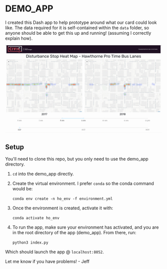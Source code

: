 # DEMO_APP
I created this Dash app to help prototype around what our card could look like. The data required for it is self-contained within the `data` folder, so anyone should be able to get this up and running! (assuming I correctly explain how).

![Example Hawthorne Comparison](./assets/hawthorne_8-9_vs_9-10.gif)

## Setup
You'll need to clone this repo, but you only need to use the demo_app directory.
1. `cd` into the demo_app directly.
2. Create the virtual environment. I prefer `conda` so the conda command would be:

    `conda env create -n ho_env -f environment.yml`
    
3. Once the environment is created, activate it with:

    `conda activate ho_env`
4. To run the app, make sure your environment has activated, and you are in the root directory of the app (demo_app). From there, run:

    `python3 index.py`

Which should launch the app @ `localhost:8052`.

Let me know if you have problems! - Jeff
